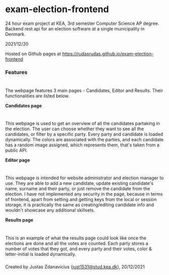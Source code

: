 # exam-election-frontend
24 hour exam project at KEA, 3rd semester Computer Science AP degree. Backend rest api for an election software at a single municipality in Denmark.

2021/12/20

Hosted on Github pages at https://rudasrudas.github.io/exam-election-frontend

### Features
#
The webpage features 3 main pages - Candidates, Editor and Results. Their functionalities are listed below.

**Candidates page**
#
This webpage is used to get an overview of all the candidates partaking in the election. The user can choose whether they want to see all the candidates, or filter by a specific party. Every party and candidate is loaded dynamically. The colors are associated with the parties, and each candidate has a random image assigned, which represents them, that's taken from a public API.

**Editor page**
#
This webpage is intended for website administrator and election manager to use. They are able to add a new candidate, update existing candidate's name, surname and their party, or just remove the candidate from the election.
I have not implemented any security in the page, because in terms of frontend, apart from setting and getting keys from the local or session storage, it is practically the same as creating/editing candidate info and wouldn't showcase any additional skillsets.

**Results page**
#
This is an example of what the results page could look like once the elections are done and all the votes are counted. Each party stores a number of votes that they got, and every party and their votes, color & letter-initial is loaded dynamically.

### 

Created by Justas Zdanavicius (just1531@stud.kea.dk), 20/12/2021
